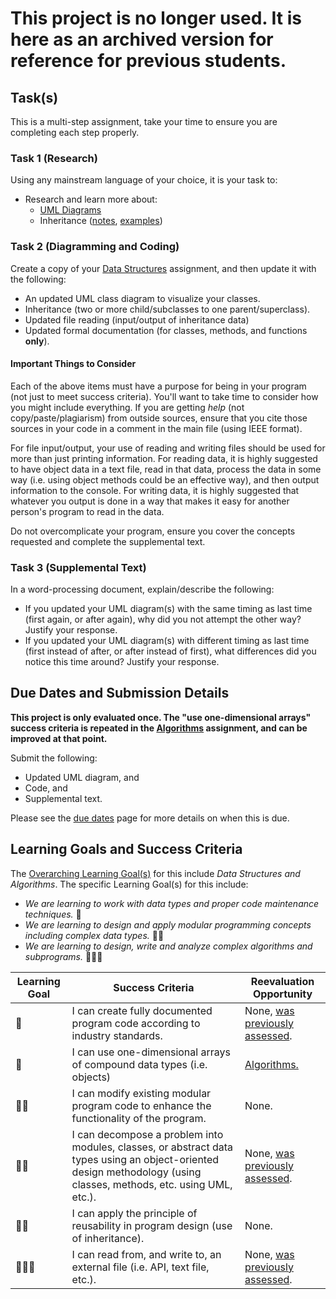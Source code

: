 # This project is no longer used. It is here as an archived version for reference for previous students.

## Task(s)

This is a multi-step assignment, take your time to ensure you are completing each step properly.

### Task 1 (Research)

Using any mainstream language of your choice, it is your task to: 

* Research and learn more about: 
  * [UML Diagrams](./UML-Notes)
  * Inheritance ([notes](https://github.com/johnfraserss/ICS4U/wiki/Extending-Objects-Notes), [examples](https://github.com/johnfraserss/ICS4U/tree/master/examples/extending-objects/Inheritance))

### Task 2 (Diagramming and Coding)

Create a copy of your [Data Structures](./Data-Structures) assignment, and then update it with the following:

* An updated UML class diagram to visualize your classes.
* Inheritance (two or more child/subclasses to one parent/superclass).
* Updated file reading (input/output of inheritance data)
* Updated formal documentation (for classes, methods, and functions **only**). 

#### Important Things to Consider

Each of the above items must have a purpose for being in your program (not just to meet success criteria).  You'll want to take time to consider how you might include everything.  If you are getting _help_ (not copy/paste/plagiarism) from outside sources, ensure that you cite those sources in your code in a comment in the main file (using IEEE format).

For file input/output, your use of reading and writing files should be used for more than just printing information. For reading data, it is highly suggested to have object data in a text file, read in that data, process the data in some way (i.e. using object methods could be an effective way), and then output information to the console.  For writing data, it is highly suggested that whatever you output is done in a way that makes it easy for another person's program to read in the data.

Do not overcomplicate your program, ensure you cover the concepts requested and complete the supplemental text.

### Task 3 (Supplemental Text)
In a word-processing document, explain/describe the following:
* If you updated your UML diagram(s) with the same timing as last time (first again, or after again), why did you not attempt the other way? Justify your response.
* If you updated your UML diagram(s) with different timing as last time (first instead of after, or after instead of first), what differences did you notice this time around? Justify your response.


## Due Dates and Submission Details

**This project is only evaluated once. The "use one-dimensional arrays" success criteria is repeated in the [Algorithms](./Algorithms) assignment, and can be improved at that point.**

Submit the following:  
* Updated UML diagram, and
* Code, and 
* Supplemental text.

Please see the [due dates](./Due-Dates-and-Submission-Details) page for more details on when this is due.

## Learning Goals and Success Criteria

The [Overarching Learning Goal(s)](./images/ICS4U.jpg) for this include _Data Structures and Algorithms_.
The specific Learning Goal(s) for this include:

  * _We are learning to work with data types and proper code maintenance techniques._ &#x1F4D9;
  * _We are learning to design and apply modular programming concepts including complex data types._ &#x1F4D9;&#x1F4D9;
  * _We are learning to design, write and analyze complex algorithms and subprograms._ &#x1F4D9;&#x1F4D9;&#x1F4D9;

| Learning Goal | Success Criteria  | Reevaluation Opportunity |
| ------------- | ----------------- | ------------------------ |
| &#x1F4D9; | I can create fully documented program code according to industry standards. | None, [was previously assessed](./Data-Structures). |
| &#x1F4D9; | I can use one-dimensional arrays of compound data types (i.e. objects) | [Algorithms.](./Algorithms) |
| &#x1F4D9;&#x1F4D9; | I can modify existing modular program code to enhance the functionality of the program. | None. |
| &#x1F4D9;&#x1F4D9; | I can decompose a problem into modules, classes, or abstract data types using an object-oriented design methodology (using classes, methods, etc. using UML, etc.).  | None, [was previously assessed](./Data-Structures). |
| &#x1F4D9;&#x1F4D9; | I can apply the principle of reusability in program design (use of inheritance). | None. |
| &#x1F4D9;&#x1F4D9;&#x1F4D9; | I can read from, and write to, an external file (i.e. API, text file, etc.). | None, [was previously assessed](./Data-Structures). |